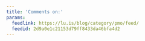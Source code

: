 ```yaml
---
title: 'Comments on:'
params:
  feedlink: https://lu.is/blog/category/pmo/feed/
  feedid: 2d9a0e1c21153d79ff8433da46bfa4d2
---
```

